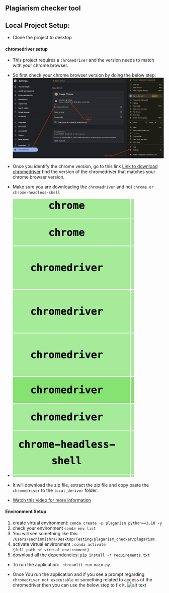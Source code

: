## Plagiarism checker tool

## Local Project Setup:

- Clone the project to desktop

#### chromedriver setup

- This project requires a `chromedriver` and the version needs to match with your chrome browser.
- So first check your chrome browser version by doing the below step:
![alt text](./assets/chrome_version.png)

- Once you identify the chrome version, go to this link [Link to download chromedriver](https://googlechromelabs.github.io/chrome-for-testing/#stable) find the version of the chromedriver that matches your chrome browser version.

- Make sure you are downloading the `chromedriver` and not `chrome or chrome-headless-shell`
- ![alt text](./assets/different_things.png)
- It will download the zip file, extract the zip file and copy paste the `chromedriver` to the `local_deriver` folder.
- [Watch this video for more information](./assets/chrome_version.png)

#### Environment Setup

1. create virtual environment: ```conda create -p plagarism python==3.10 -y```
2. check your environment ```conda env list```
3. You will see something like this: `/Users/sachinmishra/Desktop/Testing/plagarism_checker/plagarism`
4. activate virtual environment : ```conda activate {full_path_of_virtual_environment} ```
5. download all the dependencies: ```pip install -r requirements.txt```

- To run the application:
``` streamlit run main.py```


- Once You run the application and if you see a prompt regarding `chromedriver not executable` or something related to access of the chromedriver then you can use the below step to fix it.
![alt text](./assets/image.png)

